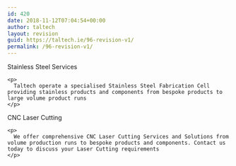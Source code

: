 ```yaml
---
id: 420
date: 2018-11-12T07:04:54+00:00
author: taltech
layout: revision
guid: https://taltech.ie/96-revision-v1/
permalink: /96-revision-v1/
---
```

<div class="news_panel">
  <div class="odd">
    <p>
      <span class="title">Stainless Steel Services</span>
    </p>
    
    <p>
      Taltech operate a specialised Stainless Steel Fabrication Cell providing stainless products and components from bespoke products to large volume product runs
    </p>
  </div>
  
  <div class="even">
    <p>
      <span class="title">CNC Laser Cutting</span>
    </p>
    
    <p>
      We offer comprehensive CNC Laser Cutting Services and Solutions from volume production runs to bespoke products and components. Contact us today to discuss your Laser Cutting requirements
    </p>
  </div>
</div>
